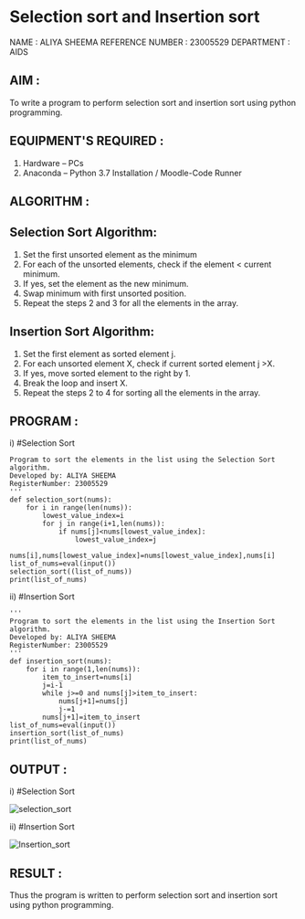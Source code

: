 # Selection sort and Insertion sort
NAME : ALIYA SHEEMA
REFERENCE NUMBER : 23005529
DEPARTMENT : AIDS
## AIM :
To write a program to perform selection sort and insertion sort using python programming.
## EQUIPMENT'S REQUIRED :
1.	Hardware – PCs
2.	Anaconda – Python 3.7 Installation / Moodle-Code Runner
## ALGORITHM :
## Selection Sort Algorithm:
1.	Set the first unsorted element as the minimum
2.	For each of the unsorted elements, check if the element < current minimum.
3.	If yes, set the element as the new minimum.
4.	Swap minimum with first unsorted position.
5.	Repeat the steps 2 and 3 for all the elements in the array.
## Insertion Sort Algorithm:
1.	Set the first element as sorted element j.
2.	For each unsorted element X, check if current sorted element j >X.
3.	If yes, move sorted element to the right by 1.
4.	Break the loop and insert X.
5.	Repeat the steps 2 to 4 for sorting all the elements in the array.
## PROGRAM :
i)	#Selection Sort
```
Program to sort the elements in the list using the Selection Sort algorithm.
Developed by: ALIYA SHEEMA
RegisterNumber: 23005529
'''
def selection_sort(nums):
    for i in range(len(nums)):
        lowest_value_index=i
        for j in range(i+1,len(nums)):
            if nums[j]<nums[lowest_value_index]:
                lowest_value_index=j
        nums[i],nums[lowest_value_index]=nums[lowest_value_index],nums[i]
list_of_nums=eval(input())
selection_sort((list_of_nums))
print(list_of_nums)

```
ii)	#Insertion Sort
```
''' 
Program to sort the elements in the list using the Insertion Sort algorithm.
Developed by: ALIYA SHEEMA
RegisterNumber: 23005529
'''
def insertion_sort(nums):
    for i in range(1,len(nums)):
        item_to_insert=nums[i]
        j=i-1
        while j>=0 and nums[j]>item_to_insert:
            nums[j+1]=nums[j]
            j-=1
        nums[j+1]=item_to_insert
list_of_nums=eval(input())
insertion_sort(list_of_nums)
print(list_of_nums)

```

## OUTPUT :
i)	#Selection Sort

![selection_sort](https://github.com/23005529/Sorting-Algorithm/assets/139842207/928aed9b-3516-4436-81c0-042cb23092b7)

ii)	#Insertion Sort

![Insertion_sort](https://github.com/23005529/Sorting-Algorithm/assets/139842207/44732d57-a6ce-4c5c-ada8-57229a2735ff)



## RESULT :
Thus the program is written to perform selection sort and insertion sort using python programming.
